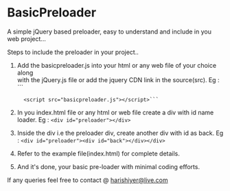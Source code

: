 # BasicPreloader
A simple jQuery based preloader, easy to understand and include in you web project...

Steps to include the preloader in your project..

1) Add the basicpreloader.js into your html or any web file of your choice along      
    with the jQuery.js file or add the jquery CDN link in the source(src).
    Eg : ```<script src="jQuery.js"></script>
    
         <script src="basicpreloader.js"></script>```
         
2) In you index.html file or any html or web file create a div with id name loader. 
  Eg : ```<div id="preloader"></div>```
  
3) Inside the div i.e the preloader div, create another div with id as back.
 Eg : ```<div id="preloader"><div id="back"></div></div>```
 
4) Refer to the example file(index.html) for complete details.

5) And it's done, your basic pre-loader with minimal coding efforts.

If any queries feel free to contact @ harishiyer@live.com
